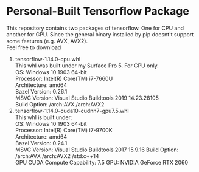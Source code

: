 # Personal-Built Tensorflow Package
This repository contains two packages of tensorflow. One for CPU and another for GPU. Since the general binary installed by pip doesnt't support some features (e.g. AVX, AVX2).  
Feel free to download
1. tensorflow-1.14.0-cpu.whl  
   This whl was built under my Surface Pro 5. For CPU only.  
   OS: Windows 10 1903 64-bit  
   Processor: Intel(R) Core(TM) i7-7660U  
   Architecture: amd64  
   Bazel Version: 0.26.1  
   MSVC Version: Visual Studio Buildtools 2019 14.23.28105  
   Build Option: /arch:AVX /arch:AVX2  
2. tensorflow-1.14.0-cuda10-cudnn7-gpu7.5.whl  
   This whl is built under:  
   OS: Windows 10 1903 64-bit  
   Processor:  Intel(R) Core(TM) i7-9700K  
   Architecture: amd64  
   Bazel Version: 0.24.1  
   MSVC Version: Visual Studio Buildtools 2017 15.9.16
   Build Option: /arch:AVX /arch:AVX2 /std:c++14  
   GPU CUDA Compute Capability: 7.5 
   GPU: NVIDIA GeForce RTX 2060  
   
